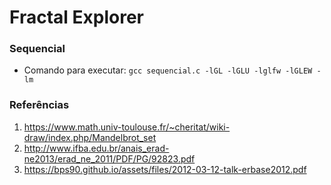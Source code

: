 # Fractal Explorer
### Sequencial
 - Comando para executar: `gcc sequencial.c -lGL -lGLU -lglfw -lGLEW -lm`
 
 
### Referências
1. https://www.math.univ-toulouse.fr/~cheritat/wiki-draw/index.php/Mandelbrot_set
2. http://www.ifba.edu.br/anais_erad-ne2013/erad_ne_2011/PDF/PG/92823.pdf
3. https://bps90.github.io/assets/files/2012-03-12-talk-erbase2012.pdf
